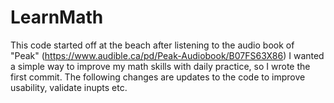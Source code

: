 # LearnMath

This code started off at the beach after listening to the audio book of "Peak" (https://www.audible.ca/pd/Peak-Audiobook/B07FS63X86)
I wanted a simple way to improve my math skills with daily practice, so I wrote the first commit. The following changes are updates to the code to improve usability, validate inupts etc.
